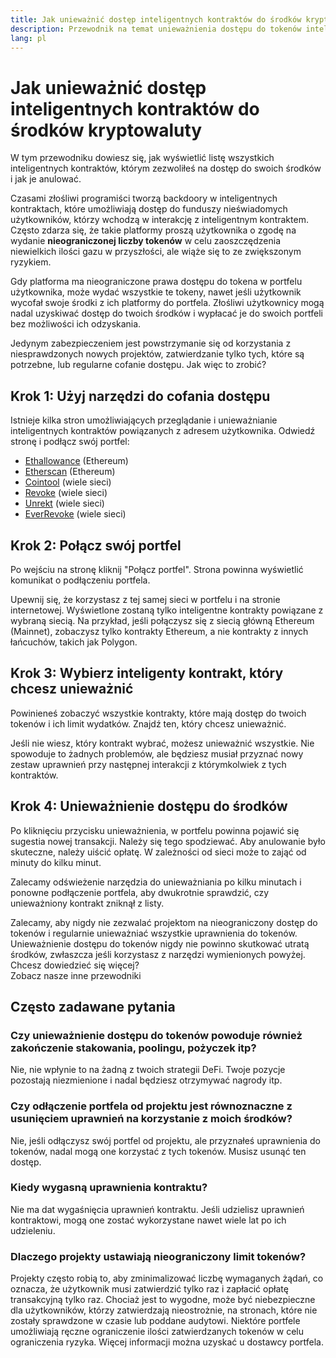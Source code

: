 ```yaml
---
title: Jak unieważnić dostęp inteligentnych kontraktów do środków kryptowaluty
description: Przewodnik na temat unieważnienia dostępu do tokenów inteligentnym kontraktom
lang: pl
---
```


# Jak unieważnić dostęp inteligentnych kontraktów do środków kryptowaluty

W tym przewodniku dowiesz się, jak wyświetlić listę wszystkich inteligentnych kontraktów, którym zezwoliłeś na dostęp do swoich środków i jak je anulować.

Czasami złośliwi programiści tworzą backdoory w inteligentnych kontraktach, które umożliwiają dostęp do funduszy nieświadomych użytkowników, którzy wchodzą w interakcję z inteligentnym kontraktem. Często zdarza się, że takie platformy proszą użytkownika o zgodę na wydanie **nieograniczonej liczby tokenów** w celu zaoszczędzenia niewielkich ilości gazu w przyszłości, ale wiąże się to ze zwiększonym ryzykiem.

Gdy platforma ma nieograniczone prawa dostępu do tokena w portfelu użytkownika, może wydać wszystkie te tokeny, nawet jeśli użytkownik wycofał swoje środki z ich platformy do portfela. Złośliwi użytkownicy mogą nadal uzyskiwać dostęp do twoich środków i wypłacać je do swoich portfeli bez możliwości ich odzyskania.

Jedynym zabezpieczeniem jest powstrzymanie się od korzystania z niesprawdzonych nowych projektów, zatwierdzanie tylko tych, które są potrzebne, lub regularne cofanie dostępu. Jak więc to zrobić?

## Krok 1: Użyj narzędzi do cofania dostępu

Istnieje kilka stron umożliwiających przeglądanie i unieważnianie inteligentnych kontraktów powiązanych z adresem użytkownika. Odwiedź stronę i podłącz swój portfel:

- [Ethallowance](https://ethallowance.com/) (Ethereum)
- [Etherscan](https://etherscan.io/tokenapprovalchecker) (Ethereum)
- [Cointool](https://cointool.app/approve/eth) (wiele sieci)
- [Revoke](https://revoke.cash/) (wiele sieci)
- [Unrekt](https://app.unrekt.net/) (wiele sieci)
- [EverRevoke](https://everrise.com/everrevoke/) (wiele sieci)

## Krok 2: Połącz swój portfel

Po wejściu na stronę kliknij "Połącz portfel". Strona powinna wyświetlić komunikat o podłączeniu portfela.

Upewnij się, że korzystasz z tej samej sieci w portfelu i na stronie internetowej. Wyświetlone zostaną tylko inteligentne kontrakty powiązane z wybraną siecią. Na przykład, jeśli połączysz się z siecią główną Ethereum (Mainnet), zobaczysz tylko kontrakty Ethereum, a nie kontrakty z innych łańcuchów, takich jak Polygon.

## Krok 3: Wybierz inteligenty kontrakt, który chcesz unieważnić

Powinieneś zobaczyć wszystkie kontrakty, które mają dostęp do twoich tokenów i ich limit wydatków. Znajdź ten, który chcesz unieważnić.

Jeśli nie wiesz, który kontrakt wybrać, możesz unieważnić wszystkie. Nie spowoduje to żadnych problemów, ale będziesz musiał przyznać nowy zestaw uprawnień przy następnej interakcji z którymkolwiek z tych kontraktów.

## Krok 4: Unieważnienie dostępu do środków

Po kliknięciu przycisku unieważnienia, w portfelu powinna pojawić się sugestia nowej transakcji. Należy się tego spodziewać. Aby anulowanie było skuteczne, należy uiścić opłatę. W zależności od sieci może to zająć od minuty do kilku minut.

Zalecamy odświeżenie narzędzia do unieważniania po kilku minutach i ponowne podłączenie portfela, aby dwukrotnie sprawdzić, czy unieważniony kontrakt zniknął z listy.

<div className="space-y-8">
<Alert variant="error">
Zalecamy, aby nigdy nie zezwalać projektom na nieograniczony dostęp do tokenów i regularnie unieważniać wszystkie uprawnienia do tokenów. Unieważnienie dostępu do tokenów nigdy nie powinno skutkować utratą środków, zwłaszcza jeśli korzystasz z narzędzi wymienionych powyżej.
</Alert>

 <br />

<Alert className="justify-between">
  <AlertEmoji text=":eyes:" />
  <div>Chcesz dowiedzieć się więcej?</div>
  <ButtonLink href="/guides/">
    Zobacz nasze inne przewodniki
  </ButtonLink>
</Alert>
</div>

## Często zadawane pytania

### Czy unieważnienie dostępu do tokenów powoduje również zakończenie stakowania, poolingu, pożyczek itp?

Nie, nie wpłynie to na żadną z twoich strategii DeFi. Twoje pozycje pozostają niezmienione i nadal będziesz otrzymywać nagrody itp.

### Czy odłączenie portfela od projektu jest równoznaczne z usunięciem uprawnień na korzystanie z moich środków?

Nie, jeśli odłączysz swój portfel od projektu, ale przyznałeś uprawnienia do tokenów, nadal mogą one korzystać z tych tokenów. Musisz usunąć ten dostęp.

### Kiedy wygasną uprawnienia kontraktu?

Nie ma dat wygaśnięcia uprawnień kontraktu. Jeśli udzielisz uprawnień kontraktowi, mogą one zostać wykorzystane nawet wiele lat po ich udzieleniu.

### Dlaczego projekty ustawiają nieograniczony limit tokenów?

Projekty często robią to, aby zminimalizować liczbę wymaganych żądań, co oznacza, że użytkownik musi zatwierdzić tylko raz i zapłacić opłatę transakcyjną tylko raz. Chociaż jest to wygodne, może być niebezpieczne dla użytkowników, którzy zatwierdzają nieostrożnie, na stronach, które nie zostały sprawdzone w czasie lub poddane audytowi. Niektóre portfele umożliwiają ręczne ograniczenie ilości zatwierdzanych tokenów w celu ograniczenia ryzyka. Więcej informacji można uzyskać u dostawcy portfela.
